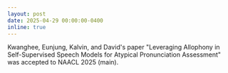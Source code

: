 ```yaml
---
layout: post
date: 2025-04-29 00:00:00-0400
inline: true
---
```


Kwanghee, Eunjung, Kalvin, and David's paper "Leveraging Allophony in Self-Supervised Speech Models for Atypical Pronunciation Assessment" was accepted to NAACL 2025 (main).